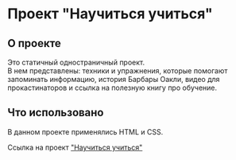# Проект "Научиться учиться" 

## О проекте
Это статичный одностраничный проект.  
В нем представлены: техники и упражнения, которые помогают запоминать информацию, история Барбары Оакли, видео для прокастинаторов и ссылка на полезную книгу про обучение.
## Что использовано
В данном проекте применялись HTML и CSS.

Ссылка на проект <a href="https://dariabold.github.io/how-to-learn/">"Научиться учиться"</a>
